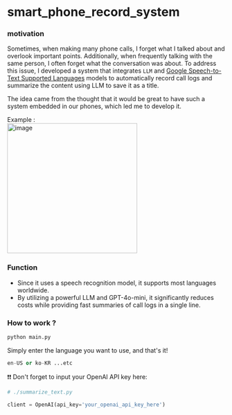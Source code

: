 # smart_phone_record_system

### motivation
Sometimes, when making many phone calls, I forget what I talked about and overlook important points. Additionally, when frequently talking with the same person, I often forget what the conversation was about. To address this issue, I developed a system that integrates `LLM` and [Google Speech-to-Text Supported Languages](https://cloud.google.com/speech-to-text/docs/speech-to-text-supported-languages?hl=ko) models to automatically record call logs and summarize the content using LLM to save it as a title.

The idea came from the thought that it would be great to have such a system embedded in our phones, which led me to develop it.

Example :    
<img src="https://github.com/user-attachments/assets/d56fb16a-6459-422e-ae47-3d671aa6b9ed" alt="image" width="300"/>


### Function
+ Since it uses a speech recognition model, it supports most languages worldwide.
+ By utilizing a powerful LLM and GPT-4o-mini, it significantly reduces costs while providing fast summaries of call logs in a single line.
  
### How to work ?
```python
python main.py
```
Simply enter the language you want to use, and that's it!
```python
en-US or ko-KR ...etc
```

❗❗ Don't forget to input your OpenAI API key here:
```python
# ./summarize_text.py

client = OpenAI(api_key='your_openai_api_key_here')
```
